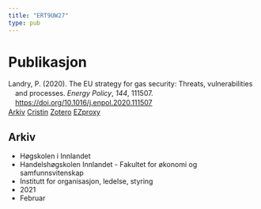 ```yaml
---
title: "ERT9UW27"
type: pub
---
```

<h1>Publikasjon</h1>
<article id="csl-bib-container-ERT9UW27" class="csl-bib-container">
  <div class="csl-bib-body" style="line-height: 1.35; padding-left: 1em; text-indent:-1em;">
  <div class="csl-entry">Landry, P. (2020). The EU strategy for gas security: Threats, vulnerabilities and processes. <i>Energy Policy</i>, <i>144</i>, 111507. <a href="https://doi.org/10.1016/j.enpol.2020.111507">https://doi.org/10.1016/j.enpol.2020.111507</a></div>
</div>
  <div class="csl-bib-buttons">
    <a href="#taxonomy-article-ERT9UW27" class="csl-bib-button">Arkiv</a>
    <a href alt="Cristin URL" class="csl-bib-button">Cristin</a>
    <a href alt="Zotero URL" class="csl-bib-button">Zotero</a>
    <a href="http://ezproxy.inn.no/login?url=https://doi.org/10.1016/j.enpol.2020.111507" class="csl-bib-button">EZproxy</a>
  </div>
  <div id="csl-bib-meta-container-ERT9UW27"></div>
</article>
<div id="csl-bib-meta-ERT9UW27" class="csl-bib-meta">
  <article id="taxonomy-article-ERT9UW27" class="taxonomy-article">
    <h1>Arkiv</h1>
    <ul>
      <li>Høgskolen i Innlandet</li>
      <li>Handelshøgskolen Innlandet - Fakultet for økonomi og samfunnsvitenskap</li>
      <li>Institutt for organisasjon, ledelse, styring</li>
      <li>2021</li>
      <li>Februar</li>
    </ul>
  </article>
</div>
